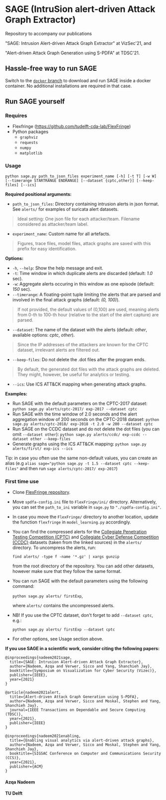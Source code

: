 # SAGE (IntruSion alert-driven Attack Graph Extractor)
Repository to accompany our publications

"SAGE: Intrusion Alert-driven Attack Graph Extractor" at VizSec'21, and

"Alert-driven Attack Graph Generation using S-PDFA" at TDSC'21.

## Hassle-free way to run SAGE

Switch to the [`docker` branch](https://github.com/tudelft-cda-lab/SAGE/tree/docker) to download and run SAGE inside a docker container. No additional installations are required in that case.

## Run SAGE yourself

### Requires
- Flexfringe (https://github.com/tudelft-cda-lab/FlexFringe)
- Python packages
  - `graphviz`
  - `requests`
  - `numpy`
  - `matplotlib`



### Usage
`python sage.py path_to_json_files experiment_name [-h] [-t T] [-w W] [--timerange STARTRANGE ENDRANGE] [--dataset {cptc,other}] [--keep-files] [--ics]`

**Required positional arguments:**

* `path_to_json_files`: Directory containing intrusion alerts in json format. See `alerts/` for examples of suricata alert datasets.
> Ideal setting: One json file for each attacker/team. Filename considered as attacker/team label.
* `experiment_name`: Custom name for all artefacts.
> Figures, trace files, model files, attack graphs are saved with this prefix for easy identification.

**Options:**

* `-h`, `--help`: Show the help message and exit.
* `-t`: Time window in which duplicate alerts are discarded (default: *1.0* sec).
* `-w`: Aggregate alerts occuring in this window as one episode (default: *150* sec).
* `--timerange`: A floating-point tuple limiting the alerts that are parsed and involved in the final attack graphs (default: *(0, 100)*).
> If not provided, the default values of (0,100) are used, meaning alerts from 0-th to 100-th hour (relative to the start of the alert capture) are parsed.
* `--dataset`: The name of the dataset with the alerts (default: *other*, available options: *cptc*, *other*).
> Since the IP addresses of the attackers are known for the CPTC dataset, irrelevant alerts are filtered out.
* `--keep-files`: Do not delete the .dot files after the program ends.
> By default, the generated dot files with the attack graphs are deleted. They might, however, be useful for analytics or testing.
* `--ics`: Use ICS ATT&CK mapping when generating attack graphs.

**Examples:**

* Run SAGE with the default parameters on the CPTC-2017 dataset: `python sage.py alerts/cptc-2017/ exp-2017 --dataset cptc`
* Run SAGE with the time window of 2.0 seconds and the alert aggregation window of 200 seconds on the CPTC-2018 dataset: `python sage.py alerts/cptc-2018/ exp-2018 -t 2.0 -w 200 --dataset cptc`
* Run SAGE on the CCDC dataset and do not delete the dot files (you can omit `--dataset other`): `python sage.py alerts/ccdc/ exp-ccdc --dataset other --keep-files`
* Generate graphs using the ICS ATT&CK mapping: `python sage.py alerts/first/ exp-ics --ics`

Tip: in case you often use the same non-default values, you can create an alias (e.g `alias sage="python sage.py -t 1.5 --dataset cptc --keep-files"` and then run `sage alerts/cptc-2017/ exp-2017`)

### First time use

- Clone [FlexFringe repository](https://github.com/tudelft-cda-lab/FlexFringe).
- Move `spdfa-config.ini` file to `FlexFringe/ini/` directory. Alternatively, you can set the `path_to_ini` variable in `sage.py` to `"./spdfa-config.ini"`.
- In case you move the `FlexFringe/` directory to another location, update the function `flexfringe` in `model_learning.py` accordingly.
- You can find the compressed alerts for the [Collegiate Penetration Testing Competition (CPTC)](https://cp.tc/research) and [Collegiate Cyber Defense Competition (CCDC)](https://github.com/FrankHassanabad/suricata-sample-data) datasets (taken from the linked sources) in the `alerts/` directory. To uncompress the alerts, run:

  `find alerts/ -type f -name '*.gz' | xargs gunzip`

  from the root directory of the repository. You can add other datasets, however make sure that they follow the same format.
- You can run SAGE with the default parameters using the following command:

  `python sage.py alerts/ firstExp`,

  where `alerts/` contains the uncompressed alerts.
- NB! If you use the CPTC dataset, don't forget to add `--dataset cptc`, e.g.:

  `python sage.py alerts/ firstExp --dataset cptc`

- For other options, see Usage section above.

**If you use SAGE in a scientific work, consider citing the following papers:**

```
@inproceedings{nadeem2021sage,
  title={SAGE: Intrusion Alert-driven Attack Graph Extractor},
  author={Nadeem, Azqa and Verwer, Sicco and Yang, Shanchieh Jay},
  booktitle={Symposium on Visualization for Cyber Security (Vizec)},
  publisher={IEEE},
  year={2021}
}
```
```
@article{nadeem2021alert,
  title={Alert-driven Attack Graph Generation using S-PDFA},
  author={Nadeem, Azqa and Verwer, Sicco and Moskal, Stephen and Yang, Shanchieh Jay},
  journal={IEEE Transactions on Dependable and Secure Computing (TDSC)},
  year={2021},
  publisher={IEEE}
}
```
```
@inproceedings{nadeem2021enabling,
  title={Enabling visual analytics via alert-driven attack graphs},
  author={Nadeem, Azqa and Verwer, Sicco and Moskal, Stephen and Yang, Shanchieh Jay},
  booktitle={SIGSAC Conference on Computer and Communications Security (CCS)},
  year={2021},
  publisher={ACM}
}
```



#### Azqa Nadeem
#### TU Delft
